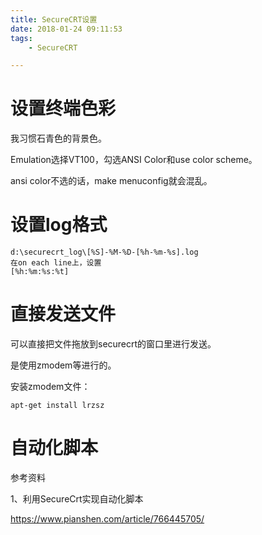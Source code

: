 ```yaml
---
title: SecureCRT设置
date: 2018-01-24 09:11:53
tags:
	- SecureCRT

---
```




# 设置终端色彩

我习惯石青色的背景色。

Emulation选择VT100，勾选ANSI Color和use color scheme。

ansi color不选的话，make menuconfig就会混乱。

# 设置log格式

```
d:\securecrt_log\[%S]-%M-%D-[%h-%m-%s].log
在on each line上，设置
[%h:%m:%s:%t]
```

# 直接发送文件

可以直接把文件拖放到securecrt的窗口里进行发送。

是使用zmodem等进行的。

安装zmodem文件：

```
apt-get install lrzsz
```

# 自动化脚本



参考资料

1、利用SecureCrt实现自动化脚本

https://www.pianshen.com/article/766445705/